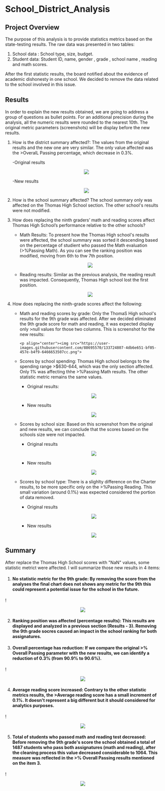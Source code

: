 # School_District_Analysis

## Project Overview
The purpose of this analysis is to provide statistics metrics based on the state-testing results. The raw data was presented in two tables:

1. School data : School type, size, budget. 
2. Student data: Student ID, name, gender , grade , school name , reading and math scores.

After the first statistic results, the board notified about the evidence of academic dishonesty in one school. We decided to remove the data related to the school involved in this issue. 

## Results
In order to explain the new results obtained, we are going to address a group of questions as bullet points. For an additional precision during the analysis, all the numeric results were rounded to the nearest 10th. The original metric parameters (screenshots) will be display before the new results. 

1. How is the district summary affected?: The values from the original results and the new one are very similar. The only value affected was the >OveralL Passing percentage, which decrease in 0.3%. 

   -Original results
   <p align="center"><img src="https://user-images.githubusercontent.com/88695570/133708516-fd8d6fdf-5d3d-4dee-b970-1859a43ca075.png">
    
   -New results
    <p align="center"><img src="https://user-images.githubusercontent.com/88695570/133708516-fd8d6fdf-5d3d-4dee-b970-1859a43ca075.png">

2. How is the school summary affected? The school summary only was affected on the Thomas High School section. The other school's results were not modified.  
        
3. How does replacing the ninth graders’ math and reading scores affect Thomas High School’s performance relative to the other schools?

   - Math Results: To present how the Thomas High school's results were affected, the school summary was sorted it descending based on the percentage of studient who passed the Math evaluation (>%Passing Math). As you can see the ranking position was modified, moving from 6th to thw 7th position.
       
        <p align="center"><img src="https://user-images.githubusercontent.com/88695570/133724675-2002b538-fa45-4522-a87e-0cb01b05cd99.png">
            
   - Reading results: Similar as the previous analysis, the reading result was impacted. Consequently, Thomas High school lost the first position. 
           
        <p align="center"><img src="https://user-images.githubusercontent.com/88695570/133724721-ab438b08-af0d-41d8-ad86-7c0654c58c02.png">
        
4. How does replacing the ninth-grade scores affect the following:

   - Math and reading scores by grade: Only the ThomaS High school's results for the 9th grade was affected. After we decided eliminated the 9th grade score for math and reading, it was expected display only >null values for those two columns. This is screenshot for the new results: 
           
         <p align="center"><img src="https://user-images.githubusercontent.com/88695570/133724807-4db6e651-bf05-457e-b4f9-6466653507cc.png">    
                 
   - Scores by school spending: Thomas High school belongs to the spending range >$630-644, which was the only section affected. Only 1% was affecting thhe >%Passing Math results. The other statistic metric remains the same values.   
            
        - Original results:
              <p align="center"><img src="https://user-images.githubusercontent.com/88695570/133724944-5f388603-b8c0-41cd-82f3-2969652a400c.png">
                 
        - New results
              <p align="center"><img src="https://user-images.githubusercontent.com/88695570/133725012-bb7cf9b8-7c96-4e1e-840f-f797f2c95c93.png">

   - Scores by school size: Based on this screenshot from the original and new results, we can conclude that the scores based on the schools size were not impacted.
                 
        - Original results
              <p align="center"><img src="https://user-images.githubusercontent.com/88695570/133725050-f33676af-914c-4c70-aab5-6e74774f9d69.png">
      
        - New results
              <p align="center"><img src="https://user-images.githubusercontent.com/88695570/133725058-dbabacca-164c-4995-85ac-471f3ca3ee9a.png">
    
   - Scores by school type: There is a slighlty difference on the Charter results, to be more specific only on the >%Passing Reading. This small variation (around 0.1%) was expected considered the portion of data removed. 
                 
        - Original results
              <p align="center"><img src="https://user-images.githubusercontent.com/88695570/133725072-922cc9f5-ff81-41b1-a22e-a22c8c5683ec.png">

        - New results
              <p align="center"><img src="https://user-images.githubusercontent.com/88695570/133725090-ad83cf23-0638-4222-b0d6-41847e0ca2b9.png">

## Summary
After replace the Thomas High School scores with "NaN" values, some statistic metrict were affected. I will summarize those new results in 4 items:

1. #### No statistic metric for the 9th grade: By removing the score from the analyses the final chart does not shows any metric for the 9th this could represent a potential issue for the school in the future.
                 
!<p align="center"><img src="https://user-images.githubusercontent.com/88695570/133910920-dc4de4d8-b72d-42bc-a172-de7111315f2a.png">
                 
2. #### Ranking position was affected (percentage results): This results are displayed and analyzed in a previous section (Results - 3). Removing the 9th grade socres caused an impact in the school ranking for both assignatures. 
   
3. #### Overall percentage has reduction: If we compare the original >% Overall Passing parameter with the new results, we can identify a reduction of 0.3% (from 90.9% to 90.6%).

!<p align="center"><img src="https://user-images.githubusercontent.com/88695570/133910940-9b39ab45-eabe-4ac7-b59a-6604b7d4dbd6.png">
   
4. #### Average reading score increased: Contrary to the other statistic metrics results, the >Average reading score has a small increment of 0.1%. It doesn't represent a big different but it should considered for analytics purposes. 

!<p align="center"><img src="https://user-images.githubusercontent.com/88695570/133910952-b22904d6-c6a2-4159-9320-0d0fec0aba84.png">
                
5. #### Total of students who passed math and reading test decreased: Before removing the 9th grade's score the school obtained a total of 1487 students who pass both assignatures (math and reading), after the cleaning process this value decreased considerable to 1064. This measure was reflected in the >% Overall Passing results mentioned on the item 3.
   
!<p align="center"><img src="https://user-images.githubusercontent.com/88695570/133910958-9988c94d-b264-4fd8-ba26-4770b8fd09d5.png">

  
                 
